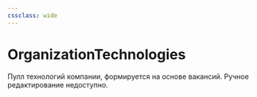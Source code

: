 ```yaml
---
cssclass: wide
---
```

# OrganizationTechnologies

Пулл технологий компании, формируется на основе вакансий. Ручное редактирование недоступно. 